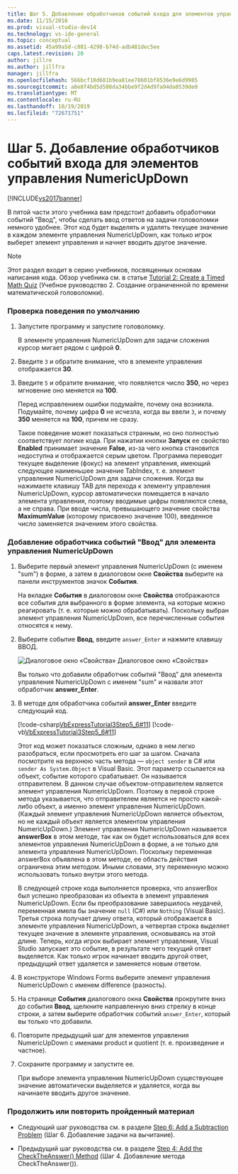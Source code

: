 ```yaml
---
title: Шаг 5. Добавление обработчиков событий входа для элементов управления NumericUpDown | Документы Майкрософт
ms.date: 11/15/2016
ms.prod: visual-studio-dev14
ms.technology: vs-ide-general
ms.topic: conceptual
ms.assetid: 45a99a5d-c881-4298-b74d-adb481dec5ee
caps.latest.revision: 20
author: jillre
ms.author: jillfra
manager: jillfra
ms.openlocfilehash: 566bcf10d681b9ea81ee78601bf8536e9e6d9985
ms.sourcegitcommit: a8e8f4bd5d508da34bbe9f2d4d9fa94da0539de0
ms.translationtype: MT
ms.contentlocale: ru-RU
ms.lasthandoff: 10/19/2019
ms.locfileid: "72671751"
---
```

# <a name="step-5-add-enter-event-handlers-for-the-numericupdown-controls"></a>Шаг 5. Добавление обработчиков событий входа для элементов управления NumericUpDown
[!INCLUDE[vs2017banner](../includes/vs2017banner.md)]

В пятой части этого учебника вам предстоит добавить обработчики событий "Ввод", чтобы сделать ввод ответов на задачи головоломки немного удобнее. Этот код будет выделять и удалять текущее значение в каждом элементе управления NumericUpDown, как только игрок выберет элемент управления и начнет вводить другое значение.

> [!NOTE]
> Этот раздел входит в серию учебников, посвященных основам написания кода. Обзор учебника см. в статье [Tutorial 2: Create a Timed Math Quiz](../ide/tutorial-2-create-a-timed-math-quiz.md) (Учебное руководство 2. Создание ограниченной по времени математической головоломки).

### <a name="to-verify-the-default-behavior"></a>Проверка поведения по умолчанию

1. Запустите программу и запустите головоломку.

     В элементе управления NumericUpDown для задачи сложения курсор мигает рядом с цифрой **0**.

2. Введите `3` и обратите внимание, что в элементе управления отображается **30**.

3. Введите `5` и обратите внимание, что появляется число **350**, но через мгновение оно меняется на **100**.

     Перед исправлением ошибки подумайте, почему она возникла. Подумайте, почему цифра **0** не исчезла, когда вы ввели `3`, и почему **350** меняется на **100**, причем не сразу.

     Такое поведение может показаться странным, но оно полностью соответствует логике кода. При нажатии кнопки **Запуск** ее свойство **Enabled** принимает значение **False**, из-за чего кнопка становится недоступна и отображается серым цветом. Программа переводит текущее выделение (фокус) на элемент управления, имеющий следующее наименьшее значение TabIndex, т. е. элемент управления NumericUpDown для задачи сложения. Когда вы нажимаете клавишу TAB для перехода к элементу управления NumericUpDown, курсор автоматически помещается в начало элемента управления, поэтому вводимые цифры появляются слева, а не справа. При вводе числа, превышающего значение свойства **MaximumValue** (которому присвоено значение 100), введенное число заменяется значением этого свойства.

### <a name="to-add-an-enter-event-handler-for-a-numericupdown-control"></a>Добавление обработчика событий "Ввод" для элемента управления NumericUpDown

1. Выберите первый элемент управления NumericUpDown (с именем "sum") в форме, а затем в диалоговом окне **Свойства** выберите на панели инструментов значок **События**.

     На вкладке **События** в диалоговом окне **Свойства** отображаются все события для выбранного в форме элемента, на которые можно реагировать (т. е. которые можно обрабатывать). Поскольку выбран элемент управления NumericUpDown, все перечисленные события относятся к нему.

2. Выберите событие **Ввод**, введите `answer_Enter` и нажмите клавишу ВВОД.

     ![Диалоговое окно «Свойства»](../ide/media/express-answerenter.png "Express_AnswerEnter") Диалоговое окно «Свойства»

     Вы только что добавили обработчик событий "Ввод" для элемента управления NumericUpDown с именем "sum" и назвали этот обработчик **answer_Enter**.

3. В методе для обработчика событий **answer_Enter** введите следующий код.

     [!code-csharp[VbExpressTutorial3Step5_6#11](../snippets/csharp/VS_Snippets_VBCSharp/vbexpresstutorial3step5_6/cs/form1.cs#11)]
     [!code-vb[VbExpressTutorial3Step5_6#11](../snippets/visualbasic/VS_Snippets_VBCSharp/vbexpresstutorial3step5_6/vb/form1.vb#11)]

     Этот код может показаться сложным, однако в нем легко разобраться, если просмотреть его шаг за шагом. Сначала посмотрите на верхнюю часть метода — `object sender` в C# или `sender As System.Object` в Visual Basic. Этот параметр ссылается на объект, событие которого срабатывает. Он называется отправителем. В данном случае объектом-отправителем является элемент управления NumericUpDown. Поэтому в первой строке метода указывается, что отправителем является не просто какой-либо объект, а именно элемент управления NumericUpDown. (Каждый элемент управления NumericUpDown является объектом, но не каждый объект является элементом управления NumericUpDown.) Элемент управления NumericUpDown называется **answerBox** в этом методе, так как он будет использоваться для всех элементов управления NumericUpDown в форме, а не только для элемента управления NumericUpDown. Поскольку переменная answerBox объявлена в этом методе, ее область действия ограничена этим методом. Иными словами, эту переменную можно использовать только внутри этого метода.

     В следующей строке кода выполняется проверка, что answerBox был успешно преобразован из объекта в элемент управления NumericUpDown. Если бы преобразование завершилось неудачей, переменная имела бы значение `null` (C#) или `Nothing` (Visual Basic). Третья строка получает длину ответа, который отображается в элементе управления NumericUpDown, а четвертая строка выделяет текущее значение в элементе управления, основываясь на этой длине. Теперь, когда игрок выбирает элемент управления, Visual Studio запускает это событие, в результате чего текущий ответ выделяется. Как только игрок начинает вводить другой ответ, предыдущий ответ удаляется и заменяется новым ответом.

4. В конструкторе Windows Forms выберите элемент управления NumericUpDown с именем difference (разность).

5. На странице **События** диалогового окна **Свойства** прокрутите вниз до события **Ввод**, щелкните направленную вниз стрелку в конце строки, а затем выберите обработчик событий `answer_Enter`, который вы только что добавили.

6. Повторите предыдущий шаг для элементов управления NumericUpDown с именами product и quotient (т. е. произведение и частное).

7. Сохраните программу и запустите ее.

     При выборе элемента управления NumericUpDown существующее значение автоматически выделяется и удаляется, когда вы начинаете вводить другое значение.

### <a name="to-continue-or-review"></a>Продолжить или повторить пройденный материал

- Следующий шаг руководства см. в разделе [Step 6: Add a Subtraction Problem](../ide/step-6-add-a-subtraction-problem.md) (Шаг 6. Добавление задачи на вычитание).

- Предыдущий шаг руководства см. в разделе [Step 4: Add the CheckTheAnswer() Method](../ide/step-4-add-the-checktheanswer-parens-method.md) (Шаг 4. Добавление метода CheckTheAnswer()).
